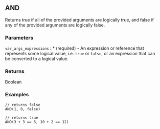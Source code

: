 ## AND

Returns true if all of the provided arguments are logically true, and false if any of the provided arguments are logically false.

### Parameters
`var_args_expressions` : * (required) - An expression or reference that represents some logical value, i.e. `true` or `false`, or an expression that can be converted to a logical value.

### Returns
Boolean

### Examples
```
// returns false
AND(1, 0, false)
```

```
// returns true
AND(3 + 3 == 6, 10 + 2 == 12)
```
